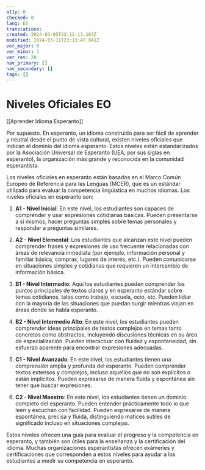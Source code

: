 ```yaml
---
a11y: 0
checked: 0
lang: ES
translations: 
created: 2024-03-05T22:12:13.183Z
modified: 2024-03-11T23:13:47.041Z
ver_major: 0
ver_minor: 1
ver_rev: 20
nav_primary: []
nav_secondary: []
tags: []
---
```

# Niveles Oficiales EO

[[Aprender Idioma Esperanto]]

Por supuesto. En esperanto, un idioma construido para ser fácil de aprender y neutral desde el punto de vista cultural, existen niveles oficiales que indican el dominio del idioma esperanto. Estos niveles están estandarizados por la Asociación Universal de Esperanto (UEA, por sus siglas en esperanto), la organización más grande y reconocida en la comunidad esperantista.

Los niveles oficiales en esperanto están basados en el Marco Común Europeo de Referencia para las Lenguas (MCER), que es un estándar utilizado para evaluar la competencia lingüística en muchos idiomas. Los niveles oficiales en esperanto son:

1. **A1 - Nivel Inicial**: En este nivel, los estudiantes son capaces de comprender y usar expresiones cotidianas básicas. Pueden presentarse a sí mismos, hacer preguntas simples sobre temas personales y responder a preguntas similares.

2. **A2 - Nivel Elemental**: Los estudiantes que alcanzan este nivel pueden comprender frases y expresiones de uso frecuente relacionadas con áreas de relevancia inmediata (por ejemplo, información personal y familiar básica, compras, lugares de interés, etc.). Pueden comunicarse en situaciones simples y cotidianas que requieren un intercambio de información básica.

3. **B1 - Nivel Intermedio**: Aquí los estudiantes pueden comprender los puntos principales de textos claros y en esperanto estándar sobre temas cotidianos, tales como trabajo, escuela, ocio, etc. Pueden lidiar con la mayoría de las situaciones que puedan surgir mientras viajan en áreas donde se habla esperanto.

4. **B2 - Nivel Intermedio Alto**: En este nivel, los estudiantes pueden comprender ideas principales de textos complejos en temas tanto concretos como abstractos, incluyendo discusiones técnicas en su área de especialización. Pueden interactuar con fluidez y espontaneidad, sin esfuerzo aparente para encontrar expresiones adecuadas.

5. **C1 - Nivel Avanzado**: En este nivel, los estudiantes tienen una comprensión amplia y profunda del esperanto. Pueden comprender textos extensos y complejos, incluso aquellos que no son explícitos o están implícitos. Pueden expresarse de manera fluida y espontánea sin tener que buscar expresiones.

6. **C2 - Nivel Maestro**: En este nivel, los estudiantes tienen un dominio completo del esperanto. Pueden entender prácticamente todo lo que leen y escuchan con facilidad. Pueden expresarse de manera espontánea, precisa y fluida, distinguiendo matices sutiles de significado incluso en situaciones complejas.

Estos niveles ofrecen una guía para evaluar el progreso y la competencia en esperanto, y también son útiles para la enseñanza y la certificación del idioma. Muchas organizaciones esperantistas ofrecen exámenes y certificaciones que corresponden a estos niveles para ayudar a los estudiantes a medir su competencia en esperanto.